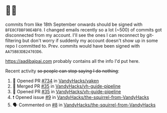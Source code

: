 # 👋🏻
<!--
**aadibajpai/aadibajpai** is a ✨ _special_ ✨ repository because its `README.md` (this file) appears on your GitHub profile.
-->
commits from like 18th September onwards should be signed with `BFE0CFDBF90E4BF0`. I changed emails recently so a lot (~500) of commits got disconnected from my account. I'll see the ones I can reconnect by git-filtering but don't worry if suddenly my account doesn't show up in some repo I committed to. Prev. commits would have been signed with `AA75B83DB24703D6`.

https://aadibajpai.com probably contains all the info I'd put here.

Recent activity ~~so people can stop saying I do nothing~~:
<!--START_SECTION:activity-->
1. 💪 Opened PR [#734](https://github.com/VandyHacks/vaken/pull/734) in [VandyHacks/vaken](https://github.com/VandyHacks/vaken)
2. 🎉 Merged PR [#35](https://github.com/VandyHacks/vh-guide-pipeline/pull/35) in [VandyHacks/vh-guide-pipeline](https://github.com/VandyHacks/vh-guide-pipeline)
3. 💪 Opened PR [#35](https://github.com/VandyHacks/vh-guide-pipeline/pull/35) in [VandyHacks/vh-guide-pipeline](https://github.com/VandyHacks/vh-guide-pipeline)
4. ❗️ Opened issue [#9](https://github.com/VandyHacks/the-squirrel-from-VandyHacks/issues/9) in [VandyHacks/the-squirrel-from-VandyHacks](https://github.com/VandyHacks/the-squirrel-from-VandyHacks)
5. 🗣 Commented on [#8](https://github.com/VandyHacks/the-squirrel-from-VandyHacks/issues/8) in [VandyHacks/the-squirrel-from-VandyHacks](https://github.com/VandyHacks/the-squirrel-from-VandyHacks)
<!--END_SECTION:activity-->
